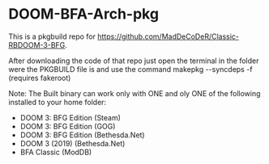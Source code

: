 # DOOM-BFA-Arch-pkg
This is a pkgbuild repo for https://github.com/MadDeCoDeR/Classic-RBDOOM-3-BFG.

After downloading the code of that repo just open the terminal in the folder were the PKGBUILD file is and use the command makepkg --syncdeps -f (requires fakeroot)

Note: The Built binary can work only with ONE and oly ONE of the following installed to your home folder:

- DOOM 3: BFG Edition (Steam)
- DOOM 3: BFG Edition (GOG)
- DOOM 3: BFG Edition (Bethesda.Net)
- DOOM 3 (2019) (Bethesda.Net)
- BFA Classic (ModDB)
